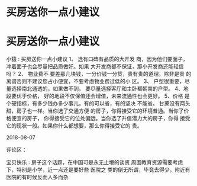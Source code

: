 # 买房送你一点小建议

# 买房送你一点小建议

小猿 : 买房送你一点小建议 1、 选有口碑有品质的大开发 商，因为他们要面子，冲着面子也会尽量把品质做好。如果 大开发商都不保证，那小开发商还能轻信吗？ 2、 物业费不 要差那几块钱，一分价钱一分货，贵有贵的道理。除非是贵 的离谱否则不建议您占小便宜，不要考虑物业费过低的小 区。 3、 户型很重要，尽量选择南北通透的，如果做不到， 要尽量选择客厅和主卧都朝南的户型。 4、地段要优于价格， 好的地段不仅保值还会增值，未来流通性也会更好。 5、价格 是个硬指标，有多少钱办多少事儿，有的可以省，有的坚决 不能省。 甘蔗没有两头甜，房子也一样。当你选了交通方便 的房子，你得接受它的环境普通。当你了价格便宜的房子， 你得接受它的位处偏远。当你选了升值潜力大的房子，你得 接受它的现状一般。如果你什么都想要，那么你得接受它的 贵。

2018-08-07

评论区：

宝贝快乐 : 房子这个话题，在中国可是永无止境的谈资 周围教育资源需要考虑下，特别是小学，近一点还是要好些 医院之 类的倒无所谓，毕竟去得少，附近有医院的有时候反而人多而杂